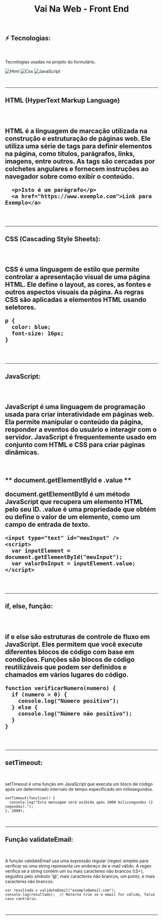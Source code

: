 <h1 align="center"> Vai Na Web - Front End </h1><br/>

<h2>⚡ Tecnologias:</h2><br/>
<p>
  Tecnologias usadas no projeto do formulário.
</p>

![Html](https://img.shields.io/badge/HTML5-E34F26?style=for-the-badge&logo=html5&logoColor=white)
![Css](https://img.shields.io/badge/CSS3-1572B6?style=for-the-badge&logo=css3&logoColor=white) 
![JavaScript](https://img.shields.io/badge/javascript-%23323330.svg?style=for-the-badge&logo=javascript&logoColor=%23F7DF1E)

<br/><hr>

<h2>HTML (HyperText Markup Language)<h2><br/>

<p>
  HTML é a linguagem de marcação utilizada na construção e estruturação de páginas web. Ele utiliza uma série de tags para definir elementos na página, como títulos, parágrafos, links, imagens, entre outros. As tags são cercadas por colchetes angulares e fornecem instruções ao navegador sobre como exibir o conteúdo.
</p>

```
  <p>Isto é um parágrafo</p>
  <a href="https://www.exemplo.com">Link para Exemplo</a>
```

<br/><hr>

<h2>CSS (Cascading Style Sheets):<h2><br/>

<p>
  CSS é uma linguagem de estilo que permite controlar a apresentação visual de uma página HTML. Ele define o layout, as cores, as fontes e outros aspectos visuais da página. As regras CSS são aplicadas a elementos HTML usando seletores.
</p>

```
p {
  color: blue;
  font-size: 16px;
}
```

<br/><hr>

<h2>JavaScript:<h2><br/>
<p>
  JavaScript é uma linguagem de programação usada para criar interatividade em páginas web. Ela permite manipular o conteúdo da página, responder a eventos do usuário e interagir com o servidor. JavaScript é frequentemente usado em conjunto com HTML e CSS para criar páginas dinâmicas.
</p><br/>

** document.getElementById e .value ** <br/>

<p>
document.getElementById é um método JavaScript que recupera um elemento HTML pelo seu ID. .value é uma propriedade que obtém ou define o valor de um elemento, como um campo de entrada de texto.
</p>

```
<input type="text" id="meuInput" />
<script>
  var inputElement = document.getElementById("meuInput");
  var valorDoInput = inputElement.value;
</script>
```

<br/><hr>

<h2>if, else, função:<h2><br/>
<p>
  if e else são estruturas de controle de fluxo em JavaScript. Eles permitem que você execute diferentes blocos de código com base em condições. Funções são blocos de código reutilizáveis que podem ser definidos e chamados em vários lugares do código.
</p>


```
function verificarNumero(numero) {
  if (numero > 0) {
    console.log("Número positivo");
  } else {
    console.log("Número não positivo");
  }
}
```
<br/><hr>

<h2>setTimeout:</h2><br/>

<p>
setTimeout é uma função em JavaScript que executa um bloco de código após um determinado intervalo de tempo especificado em milissegundos.
</p>

```
setTimeout(function() {
  console.log("Esta mensagem será exibida após 2000 milissegundos (2 segundos).");
}, 2000);

```
<br/><hr>


<h2>Função validateEmail:</h2><br/>

<p>
A função validateEmail usa uma expressão regular (regex) simples para verificar se uma string representa um endereço de e-mail válido. A regex verifica se a string contém um ou mais caracteres não brancos (\S+), seguidos pelo símbolo '@', mais caracteres não brancos, um ponto, e mais caracteres não brancos.
</p>

```
var resultado = validateEmail("exemplo@email.com");
console.log(resultado);  // Retorna true se o email for válido, false caso contrário.

```
<br/><hr>